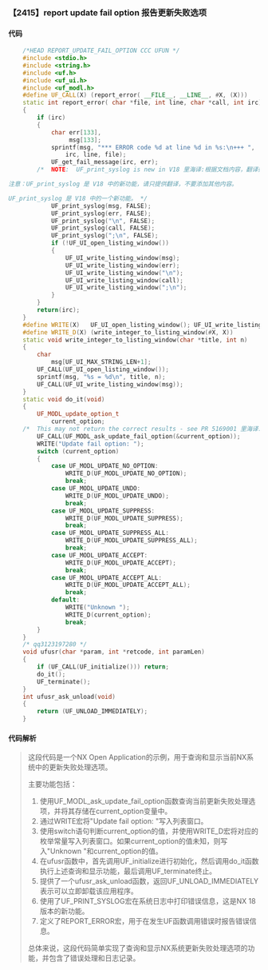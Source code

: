 ### 【2415】report update fail option 报告更新失败选项

#### 代码

```cpp
    /*HEAD REPORT_UPDATE_FAIL_OPTION CCC UFUN */  
    #include <stdio.h>  
    #include <string.h>  
    #include <uf.h>  
    #include <uf_ui.h>  
    #include <uf_modl.h>  
    #define UF_CALL(X) (report_error( __FILE__, __LINE__, #X, (X)))  
    static int report_error( char *file, int line, char *call, int irc)  
    {  
        if (irc)  
        {  
            char err[133],  
                 msg[133];  
            sprintf(msg, "*** ERROR code %d at line %d in %s:\n+++ ",  
                irc, line, file);  
            UF_get_fail_message(irc, err);  
        /*  NOTE:  UF_print_syslog is new in V18 里海译:根据文档内容，翻译如下：

注意：UF_print_syslog 是 V18 中的新功能，请只提供翻译，不要添加其他内容。

UF_print_syslog 是 V18 中的一个新功能。 */  
            UF_print_syslog(msg, FALSE);  
            UF_print_syslog(err, FALSE);  
            UF_print_syslog("\n", FALSE);  
            UF_print_syslog(call, FALSE);  
            UF_print_syslog(";\n", FALSE);  
            if (!UF_UI_open_listing_window())  
            {  
                UF_UI_write_listing_window(msg);  
                UF_UI_write_listing_window(err);  
                UF_UI_write_listing_window("\n");  
                UF_UI_write_listing_window(call);  
                UF_UI_write_listing_window(";\n");  
            }  
        }  
        return(irc);  
    }  
    #define WRITE(X)   UF_UI_open_listing_window(); UF_UI_write_listing_window(X)  
    #define WRITE_D(X) (write_integer_to_listing_window(#X, X))  
    static void write_integer_to_listing_window(char *title, int n)  
    {  
        char  
            msg[UF_UI_MAX_STRING_LEN+1];  
        UF_CALL(UF_UI_open_listing_window());  
        sprintf(msg, "%s = %d\n", title, n);  
        UF_CALL(UF_UI_write_listing_window(msg));  
    }  
    static void do_it(void)  
    {  
        UF_MODL_update_option_t  
            current_option;  
    /*  This may not return the correct results - see PR 5169001 里海译:这可能不会返回正确的结果，请参考 PR 5169001。 */  
        UF_CALL(UF_MODL_ask_update_fail_option(&current_option));  
        WRITE("Update fail option: ");  
        switch (current_option)  
        {  
            case UF_MODL_UPDATE_NO_OPTION:  
                WRITE_D(UF_MODL_UPDATE_NO_OPTION);  
                break;  
            case UF_MODL_UPDATE_UNDO:  
                WRITE_D(UF_MODL_UPDATE_UNDO);  
                break;  
            case UF_MODL_UPDATE_SUPPRESS:  
                WRITE_D(UF_MODL_UPDATE_SUPPRESS);  
                break;  
            case UF_MODL_UPDATE_SUPPRESS_ALL:  
                WRITE_D(UF_MODL_UPDATE_SUPPRESS_ALL);  
                break;  
            case UF_MODL_UPDATE_ACCEPT:  
                WRITE_D(UF_MODL_UPDATE_ACCEPT);  
                break;  
            case UF_MODL_UPDATE_ACCEPT_ALL:  
                WRITE_D(UF_MODL_UPDATE_ACCEPT_ALL);  
                break;  
            default:  
                WRITE("Unknown ");  
                WRITE_D(current_option);  
                break;  
        }  
    }  
    /* qq3123197280 */  
    void ufusr(char *param, int *retcode, int paramLen)  
    {  
        if (UF_CALL(UF_initialize())) return;  
        do_it();  
        UF_terminate();  
    }  
    int ufusr_ask_unload(void)  
    {  
        return (UF_UNLOAD_IMMEDIATELY);  
    }

```

#### 代码解析

> 这段代码是一个NX Open Application的示例，用于查询和显示当前NX系统中的更新失败处理选项。
>
> 主要功能包括：
>
> 1. 使用UF_MODL_ask_update_fail_option函数查询当前更新失败处理选项，并将其存储在current_option变量中。
> 2. 通过WRITE宏将"Update fail option: "写入列表窗口。
> 3. 使用switch语句判断current_option的值，并使用WRITE_D宏将对应的枚举常量写入列表窗口。如果current_option的值未知，则写入"Unknown "和current_option的值。
> 4. 在ufusr函数中，首先调用UF_initialize进行初始化，然后调用do_it函数执行上述查询和显示功能，最后调用UF_terminate终止。
> 5. 提供了一个ufusr_ask_unload函数，返回UF_UNLOAD_IMMEDIATELY表示可以立即卸载该应用程序。
> 6. 使用了UF_PRINT_SYSLOG宏在系统日志中打印错误信息，这是NX 18版本的新功能。
> 7. 定义了REPORT_ERROR宏，用于在发生UF函数调用错误时报告错误信息。
>
> 总体来说，这段代码简单实现了查询和显示NX系统更新失败处理选项的功能，并包含了错误处理和日志记录。
>
